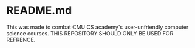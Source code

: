 # README.md
This was made to combat CMU CS academy's user-unfriendly computer science courses.
THIS REPOSITORY SHOULD ONLY BE USED FOR REFRENCE.
